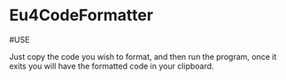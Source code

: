 # Eu4CodeFormatter

#USE

Just copy the code you wish to format, and then run the program, once it exits you will have the formatted code in your clipboard.
